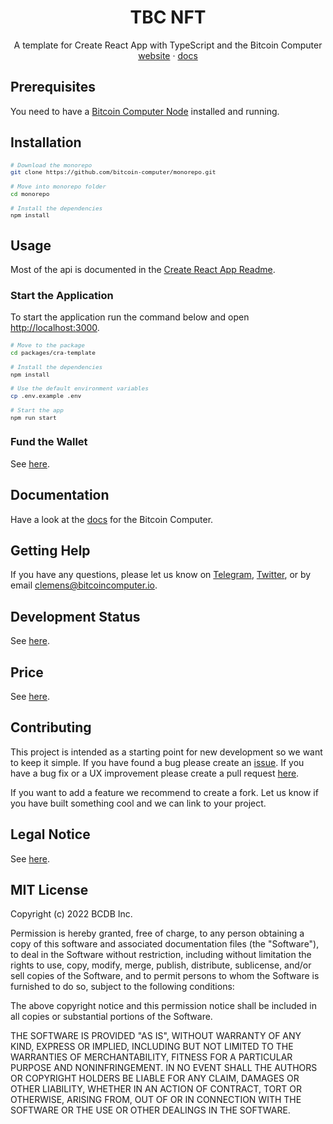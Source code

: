 <div align="center">
  <h1>TBC NFT</h1>
  <p>
    A template for Create React App with TypeScript and the Bitcoin Computer
    <br />
    <a href="http://bitcoincomputer.io/">website</a> &#183; <a href="http://docs.bitcoincomputer.io/">docs</a>
  </p>
</div>

## Prerequisites

You need to have a [Bitcoin Computer Node](https://github.com/bitcoin-computer/monorepo/tree/main/packages/node#readme) installed and running.

## Installation

<font size=1>

```sh
# Download the monorepo
git clone https://github.com/bitcoin-computer/monorepo.git

# Move into monorepo folder
cd monorepo

# Install the dependencies
npm install
```

</font>

## Usage

Most of the api is documented in the [Create React App Readme](https://github.com/facebook/create-react-app).

### Start the Application

To start the application run the command below and open [http://localhost:3000](http://localhost:3000).

<font size=1>

```bash
# Move to the package
cd packages/cra-template

# Install the dependencies
npm install

# Use the default environment variables
cp .env.example .env

# Start the app
npm run start
```

</font>

### Fund the Wallet

See [here](https://github.com/bitcoin-computer/monorepo/tree/main/packages/node#fund-the-wallet).

## Documentation

Have a look at the [docs](https://docs.bitcoincomputer.io/) for the Bitcoin Computer.

## Getting Help

If you have any questions, please let us know on <a href="https://t.me/thebitcoincomputer" target="_blank">Telegram</a>, <a href="https://twitter.com/TheBitcoinToken" target="_blank">Twitter</a>, or by email clemens@bitcoincomputer.io.

## Development Status
See [here](https://github.com/bitcoin-computer/monorepo/tree/main/packages/lib#development-status).

## Price

See [here](https://github.com/bitcoin-computer/monorepo/tree/main/packages/lib#price).

## Contributing

This project is intended as a starting point for new development so we want to keep it simple. If you have found a bug please create an [issue](https://github.com/bitcoin-computer/monorepo/issues). If you have a bug fix or a UX improvement please create a pull request [here](https://github.com/bitcoin-computer/monorepo/pulls).

If you want to add a feature we recommend to create a fork. Let us know if you have built something cool and we can link to your project.

## Legal Notice

See [here](https://github.com/bitcoin-computer/monorepo/tree/main/packages/lib#legal-notice).

## MIT License

Copyright (c) 2022 BCDB Inc.

Permission is hereby granted, free of charge, to any person obtaining a copy of this software and associated documentation files (the "Software"), to deal in the Software without restriction, including without limitation the rights to use, copy, modify, merge, publish, distribute, sublicense, and/or sell copies of the Software, and to permit persons to whom the Software is furnished to do so, subject to the following conditions:

The above copyright notice and this permission notice shall be included in all copies or substantial portions of the Software.

THE SOFTWARE IS PROVIDED "AS IS", WITHOUT WARRANTY OF ANY KIND, EXPRESS OR IMPLIED, INCLUDING BUT NOT LIMITED TO THE WARRANTIES OF MERCHANTABILITY, FITNESS FOR A PARTICULAR PURPOSE AND NONINFRINGEMENT. IN NO EVENT SHALL THE AUTHORS OR COPYRIGHT HOLDERS BE LIABLE FOR ANY CLAIM, DAMAGES OR OTHER LIABILITY, WHETHER IN AN ACTION OF CONTRACT, TORT OR OTHERWISE, ARISING FROM, OUT OF OR IN CONNECTION WITH THE SOFTWARE OR THE USE OR OTHER DEALINGS IN THE SOFTWARE.

[node]: https://github.com/bitcoin-computer/monorepo/tree/main/packages/node

